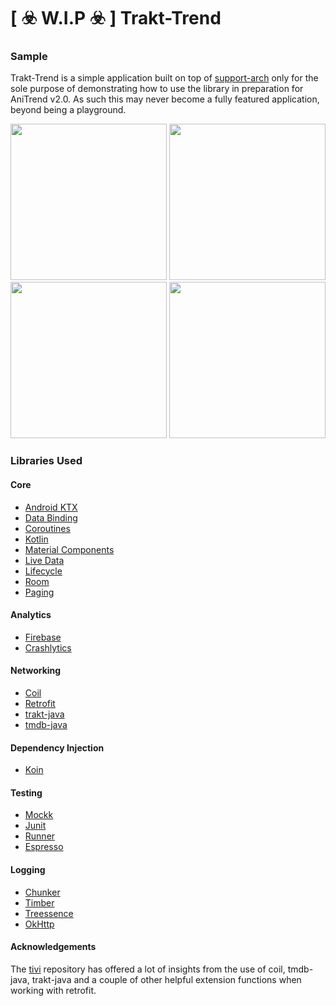 # [ :biohazard: W.I.P :biohazard: ] Trakt-Trend

### Sample

Trakt-Trend is a simple application built on top of [support-arch](https://github.com/AniTrend/support-arch) only for the sole purpose
of demonstrating how to use the library in preparation for AniTrend v2.0. As such this may never become a fully featured application,
beyond being a playground.

<img src="./screenshots/Screenshot_1589033578" width="250px" /> <img src="./screenshots/Screenshot_1589033579" width="250px" />
<img src="./screenshots/Screenshot_1589033594" width="250px" /> <img src="./screenshots/Screenshot_1589033600" width="250px" />

### Libraries Used

#### Core

- [Android KTX](https://developer.android.com/kotlin/ktx.html/)
- [Data Binding](https://developer.android.com/topic/libraries/data-binding/)
- [Coroutines](https://kotlinlang.org/docs/reference/coroutines-overview.html/)
- [Kotlin](https://kotlinlang.org/)
- [Material Components](https://material.io/develop/android/docs/getting-started/)
- [Live Data](https://developer.android.com/topic/libraries/architecture/livedata/)
- [Lifecycle](https://developer.android.com/topic/libraries/architecture/lifecycle/)
- [Room](https://developer.android.com/topic/libraries/architecture/room)
- [Paging](https://developer.android.com/topic/libraries/architecture/paging/)

#### Analytics

- [Firebase](https://firebase.google.com/)
- [Crashlytics](https://fabric.io/kits/android/crashlytics/)

#### Networking

- [Coil](https://coil-kt.github.io/coil/)
- [Retrofit](https://square.github.io/retrofit/)
- [trakt-java](https://github.com/JakeWharton/trakt-java)
- [tmdb-java](https://github.com/UweTrottmann/tmdb-java)


#### Dependency Injection

- [Koin](https://insert-koin.io/)

#### Testing

- [Mockk](https://mockk.io/)
- [Junit](https://developer.android.com/training/testing/junit-rules/)
- [Runner](https://developer.android.com/training/testing/junit-runner.html/)
- [Espresso](https://developer.android.com/training/testing/espresso/index.html/)

#### Logging

- [Chunker](https://github.com/ChuckerTeam/chucker)
- [Timber](https://github.com/JakeWharton/timber/)
- [Treessence](https://github.com/bastienpaulfr/Treessence)
- [OkHttp](https://square.github.io/okhttp/)

#### Acknowledgements

The [tivi](https://github.com/chrisbanes/tivi) repository has offered a lot of insights from the use
of coil, tmdb-java, trakt-java and a couple of other helpful extension functions when working with retrofit.
